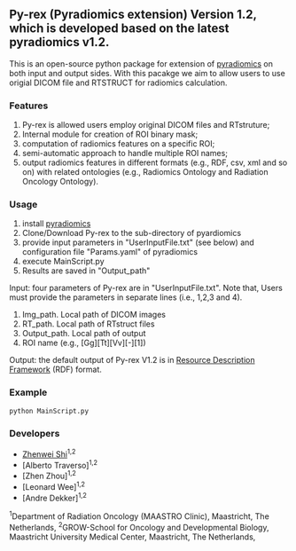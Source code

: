 ## Py-rex (Pyradiomics extension) Version 1.2, which is developed based on the latest pyradiomics v1.2.

This is an open-source python package for extension of [pyradiomics](https://github.com/Radiomics/pyradiomics) on both input and output sides.
With this pacakge we aim to allow users to use origial DICOM file and RTSTRUCT for radiomics calculation. 

### Features
1. Py-rex is allowed users employ original DICOM files and RTstruture;
2. Internal module for creation of ROI binary mask;
3. computation of radiomics features on a specific ROI;
4. semi-automatic approach to handle multiple ROI names;
5. output radiomics features in different formats (e.g., RDF, csv, xml and so on) with related ontologies (e.g., Radiomics Ontology and Radiation Oncology Ontology).

### Usage

1. install [pyradiomics](https://github.com/Radiomics/pyradiomics)
2. Clone/Download Py-rex to the sub-directory of pyardiomics
3. provide input parameters in "UserInputFile.txt" (see below) and configuration file "Params.yaml" of pyradiomics 
4. execute MainScript.py
5. Results are saved in "Output_path"


Input: four parameters of Py-rex are in "UserInputFile.txt". Note that, Users must provide the parameters in separate lines (i.e., 1,2,3 and 4).

1. Img_path. Local path of DICOM images
2. RT_path. Local path of RTstruct files
3. Output_path. Local path of output
4. ROI name (e.g., [Gg][Tt][Vv][-][1])
	
Output: the default output of Py-rex V1.2 is in [Resource Description Framework](https://en.wikipedia.org/wiki/Resource_Description_Framework) (RDF) format.
		
### Example

```
python MainScript.py
```


### Developers
 - [Zhenwei Shi](https://github.com/zhenweishi)<sup>1,2</sup>
 - [Alberto Traverso]<sup>1,2</sup>
 - [Zhen Zhou]<sup>1,2</sup>
 - [Leonard Wee]<sup>1,2</sup>
 - [Andre Dekker]<sup>1,2</sup>
 
<sup>1</sup>Department of Radiation Oncology (MAASTRO Clinic), Maastricht, The Netherlands,
<sup>2</sup>GROW-School for Oncology and Developmental Biology, Maastricht University Medical Center, Maastricht, The Netherlands,

